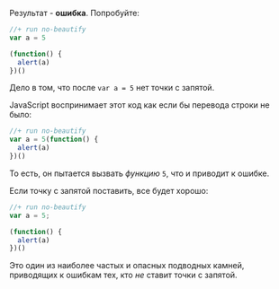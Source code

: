 Результат - **ошибка**. Попробуйте:

```js
//+ run no-beautify
var a = 5

(function() {
  alert(a)
})()
```

Дело в том, что после `var a = 5` нет точки с запятой. 

JavaScript воспринимает этот код как если бы перевода строки не было:

```js
//+ run no-beautify
var a = 5(function() {
  alert(a)
})()
```

То есть, он пытается вызвать *функцию* `5`, что и приводит к ошибке.

Если точку с запятой поставить, все будет хорошо:

```js
//+ run no-beautify
var a = 5;

(function() {
  alert(a)
})()
```

Это один из наиболее частых и опасных подводных камней, приводящих к ошибкам тех, кто *не* ставит точки с запятой.

